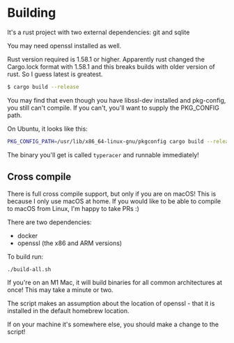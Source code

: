 # Building

It's a rust project with two external dependencies: git and sqlite

You may need openssl installed as well.

Rust version required is 1.58.1 or higher. Apparently rust changed the
Cargo.lock format with 1.58.1 and this breaks builds with older version of rust.
So I guess latest is greatest.

```bash
$ cargo build --release
```

You may find that even though you have libssl-dev installed and pkg-config, you
still can't compile. If you can't, you'll want to supply the PKG_CONFIG path.

On Ubuntu, it looks like this:

```bash
PKG_CONFIG_PATH=/usr/lib/x86_64-linux-gnu/pkgconfig cargo build --release
```

The binary you'll get is called `typeracer` and runnable immediately!

## Cross compile

There is full cross compile support, but only if you are on macOS! This is
because I only use macOS at home. If you would like to be able to compile to
macOS from Linux, I'm happy to take PRs :)

There are two dependencies:
- docker
- openssl (the x86 and ARM versions)


To build run:

```
./build-all.sh
```

If you're on an M1 Mac, it will build binaries for all common architectures at
once! This may take a minute or two.

The script makes an assumption about the location of openssl - that it is
installed in the default homebrew location.

If on your machine it's somewhere else, you should make a change to the script!
